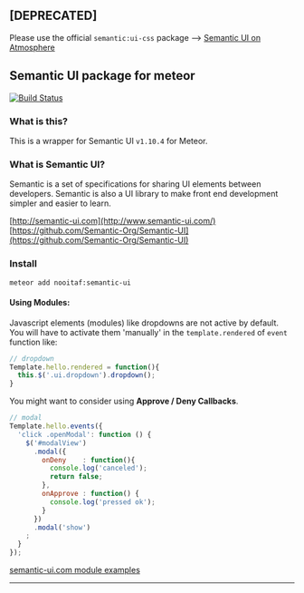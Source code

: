 ## [DEPRECATED]
Please use the official `semantic:ui-css` package --> [Semantic UI on Atmosphere](https://atmospherejs.com/semantic)


## Semantic UI package for meteor
[![Build Status](https://travis-ci.org/nooitaf/meteor-semantic-ui.svg?branch=master)](https://travis-ci.org/nooitaf/meteor-semantic-ui.svg?branch=master)

### What is this?
This is a wrapper for Semantic UI `v1.10.4` for Meteor.

### What is Semantic UI?
Semantic is a set of specifications for sharing UI elements between developers. Semantic is also a UI library to make front end development simpler and easier to learn. 

[http://semantic-ui.com](http://www.semantic-ui.com/)  
[https://github.com/Semantic-Org/Semantic-UI](https://github.com/Semantic-Org/Semantic-UI)

### Install
`meteor add nooitaf:semantic-ui`

#### Using Modules:
Javascript elements (modules) like dropdowns are not active by default. 
You will have to activate them 'manually' in the `template.rendered` of `event` function like: 

```javascript
// dropdown
Template.hello.rendered = function(){
  this.$('.ui.dropdown').dropdown();
}
```

You might want to consider using __Approve / Deny Callbacks__.
```javascript
// modal
Template.hello.events({
  'click .openModal': function () {
    $('#modalView')
      .modal({
        onDeny    : function(){
          console.log('canceled');
          return false;
        },
        onApprove : function() {
          console.log('pressed ok');
        }
      })
      .modal('show')
    ;
  }
});
```
[semantic-ui.com module examples](http://semantic-ui.com/modules/modal.html#/examples)

---
